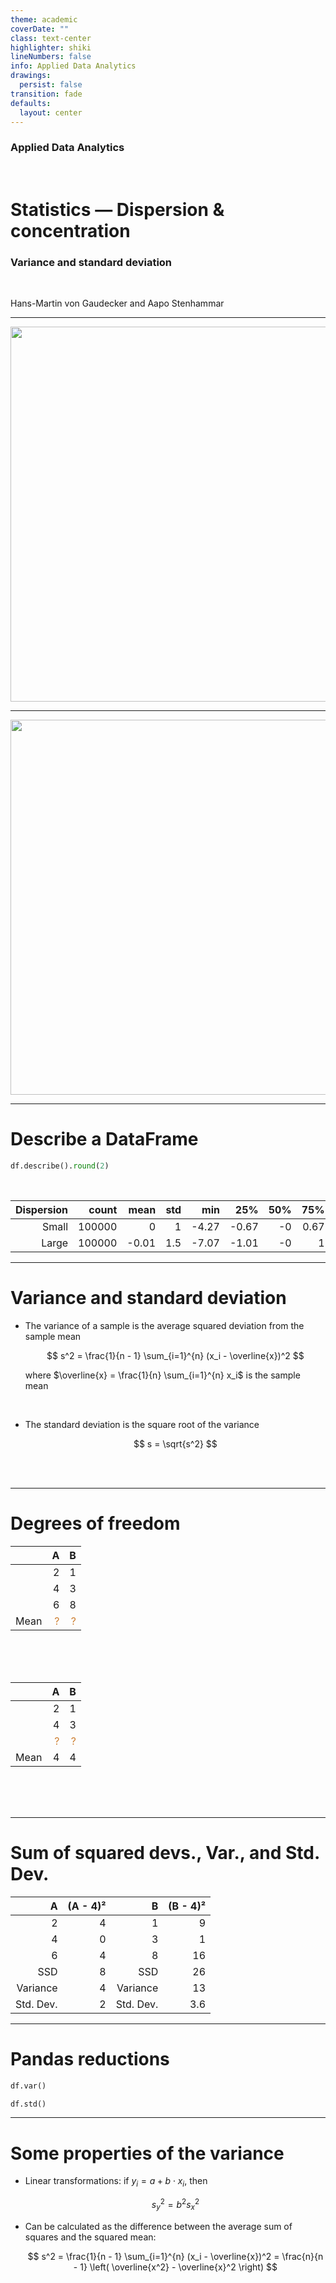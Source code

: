 ```yaml
---
theme: academic
coverDate: ""
class: text-center
highlighter: shiki
lineNumbers: false
info: Applied Data Analytics
drawings:
  persist: false
transition: fade
defaults:
  layout: center
---
```


### Applied Data Analytics

<br/>

# Statistics — Dispersion & concentration

### Variance and standard deviation

<br/>

Hans-Martin von Gaudecker and Aapo Stenhammar

---

<center>
<img src="/only_small.svg" width=600>
</center>

---

<center>
<img src="/bare.svg" width=600>
</center>

---

# Describe a DataFrame

```python
df.describe().round(2)
```

<br/>

| Dispersion   |   count |   mean |   std |   min |   25% |   50% |   75% |   max |
|-------------:|--------:|-------:|------:|------:|------:|------:|------:|------:|
| Small        |  100000 |   0    |   1   | -4.27 | -0.67 |    -0 |  0.67 |  4.43 |
| Large        |  100000 |  -0.01 |   1.5 | -7.07 | -1.01 |    -0 |  1    |  6.39 |

---

# Variance and standard deviation

- The variance of a sample is the average squared deviation from the sample mean

  $$
  s^2 = \frac{1}{n - 1} \sum_{i=1}^{n} (x_i - \overline{x})^2
  $$

  where $\overline{x} = \frac{1}{n} \sum_{i=1}^{n} x_i$ is the sample mean

<br/>

- The standard deviation is the square root of the variance

  $$
  s = \sqrt{s^2}
  $$

<br/>
<br/>

---

# Degrees of freedom

<div class="grid grid-cols-2 gap-30">
<div>

|      |                                     A |                                     B |
| :--- | ------------------------------------: | ------------------------------------: |
|      |                                     2 |                                     1 |
|      |                                     4 |                                     3 |
|      |                                     6 |                                     8 |
| Mean | <span style="color:#CD7F32;">?</span> | <span style="color:#CD7F32;">?</span> |

<br/>
<br/>
<br/>

</div>
<div>

|      |                                     A |                                     B |
| :--- | ------------------------------------: | ------------------------------------: |
|      |                                     2 |                                     1 |
|      |                                     4 |                                     3 |
|      | <span style="color:#CD7F32;">?</span> | <span style="color:#CD7F32;">?</span> |
| Mean |                                     4 |                                     4 |

<br/>
<br/>
<br/>

</div>
</div>

---

# Sum of squared devs., Var., and Std. Dev.

<div class="flex">
<div>

|         A | (A - 4)² |         B | (B - 4)² |
| --------: | -------: | --------: | -------: |
|         2 |        4 |         1 |        9 |
|         4 |        0 |         3 |        1 |
|         6 |        4 |         8 |       16 |
|       SSD |        8 |       SSD |       26 |
|  Variance |        4 |  Variance |       13 |
| Std. Dev. |        2 | Std. Dev. |      3.6 |

</div>
</div>

---


# Pandas reductions

```python
df.var()

df.std()
```



---



# Some properties of the variance

- Linear transformations: if $y_i = a + b \cdot x_i$, then

  $$
  s_y^2 = b^2 s_x^2
  $$

- Can be calculated as the difference between the average sum of squares and the squared mean:

  $$
  s^2 = \frac{1}{n - 1} \sum_{i=1}^{n} (x_i - \overline{x})^2
  = \frac{n}{n - 1} \left( \overline{x^2} - \overline{x}^2 \right)
  $$
